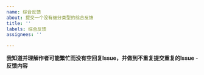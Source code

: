 ```yaml
---
name: 综合反馈
about: 提交一个没有细分类型的综合反馈
title: ''
labels: 综合反馈
assignees: ''

---
```


**我知道并理解作者可能繁忙而没有空回复Issue，并做到不重复提交重复的Issue**
-**反馈内容**
